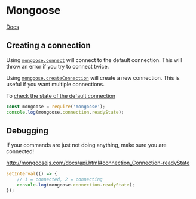# Mongoose

[Docs](http://mongoosejs.com/docs/)

## Creating a connection

Using [`mongoose.connect`](http://mongoosejs.com/docs/connections.html#connections) will connect to the default connection. This will throw an error if you try to connect twice.

Using [`mongoose.createConnection`](http://mongoosejs.com/docs/connections.html#multiple_connections) will create a new connection. This is useful if you want multiple connections.

To [check the state of the default connection](https://stackoverflow.com/a/19606067/186636)

```javascript
const mongoose = require('mongoose');
console.log(mongoose.connection.readyState);
```

## Debugging

If your commands are just not doing anything, make sure you are connected!

http://mongoosejs.com/docs/api.html#connection_Connection-readyState

```javascript
setInterval(() => {
    // 1 = connected, 2 = connecting
    console.log(mongoose.connection.readyState); 
});
```
